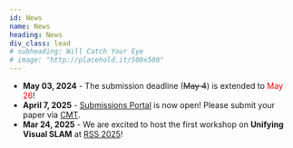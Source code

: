 ```yaml
---
id: News
name: News
heading: News
div_class: lead
# subheading: Will Catch Your Eye
# image: "http://placehold.it/500x500"
---
```

<!-- * <strong> Oct 27, 2024</strong> - The proceedings are now live, congrats to all [accepted papers](#/features/07-accpeted-papers)! -->
<!-- * <strong> Oct 15, 2024</strong> - Our workshop was featured in an [article by the IEEE Robotics and Automation Society (RAS)](https://www.linkedin.com/feed/update/urn:li:activity:7251733080002936835/)! -->
<!-- * <strong>Oct 14, 2024</strong> - The workshop was held at IROS in Abu Dhabi and attracted many participants! [(Event Pictures)](#/features/03-event-pictures) -->
* <strong>May 03, 2024</strong> - The submission deadline (~~May 4~~) is extended to <span style="color:red;">May 26</span>!
* <strong>April 7, 2025</strong> - [Submissions Portal](#/features/05-call-for-papers) is now open! Please submit your paper via [CMT](https://cmt3.research.microsoft.com/UniVSLAM2025/Track/1/Submission/Create).
* <strong>Mar 24, 2025</strong> - We are excited to host the first workshop on <strong>Unifying Visual SLAM</strong> at <a href="https://roboticsconference.org/">RSS 2025</a>!
